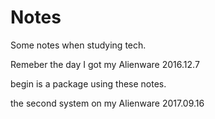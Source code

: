 # Notes
Some notes when studying tech.

Remeber the day I got my Alienware   2016.12.7

begin is a package using these notes.

the second system on my Alienware 2017.09.16
